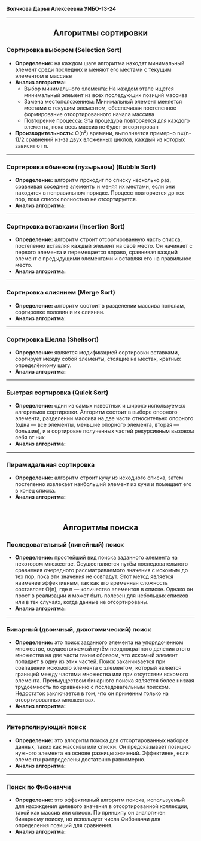 __**Волчкова Дарья Алексеевна  УИБО-13-24**__
__________________________________________________________

## **<p align="center">Алгоритмы сортировки</p>**

### **Сортировка выбором (Selection Sort)**
* **Определение:** на каждом шаге алгоритма находят минимальный элемент среди последних и меняют его местами с текущим элементом в массиве
* **Анализ алгоритма:**
    * Выбор минимального элемента: На каждом этапе ищется минимальный элемент из всех последующих позиций массива
    * Замена местоположением: Минимальный элемент меняется местами с текущим элементом, обеспечивая постепенное формирование отсортированного начала массива
    * Повторение процесса: Эта процедура повторяется для каждого элемента, пока весь массив не будет отсортирован
* **Производительность:** O(n²) времени, выполняется примерно n×(n-1)/2 сравнений из-за двух вложенных циклов, каждый из которых зависит от n.
__________________________________________________________
### **Сортировка обменом (пузырьком) (Bubble Sort)**
* **Определение:** алгоритм проходит по списку несколько раз, сравнивая соседние элементы и меняя их местами, если они находятся в неправильном порядке. Процесс повторяется до тех пор, пока список полностью не отсортируется.
* **Анализ алгоритма:**

__________________________________________________________
### **Сортировка вставками (Insertion Sort)**
* **Определение:** алгоритм строит отсортированную часть списка, постепенно вставляя каждый элемент на своё место. Он начинает с первого элемента и перемещается вправо, сравнивая каждый элемент с предыдущими элементами и вставляя его на правильное место.
* **Анализ алгоритма:**

__________________________________________________________
### **Сортировка слиянием (Merge Sort)**
* **Определение:** алгоритм состоит в разделении массива пополам, сортировке половин и их слиянии.
* **Анализ алгоритма:**

__________________________________________________________
### **Сортировка Шелла (Shellsort)**
* **Определение:** является модификацией сортировки вставками, сортирует между собой элементы, стоящие на местах, кратных определённому шагу.
* **Анализ алгоритма:**

__________________________________________________________
### **Быстрая сортировка (Quick Sort)**
* **Определение:** один из самых известных и широко используемых алгоритмов сортировки. Алгоритм состоит в выборе опорного элемента, разделении массива на две части относительно опорного (одна — все элементы, меньшие опорного элемента, вторая — большие), и в сортировке полученных частей рекурсивным вызовом себя от них
* **Анализ алгоритма:**

__________________________________________________________
### **Пирамидальная сортировка**
* **Определение:** алгоритм строит кучу из исходного списка, затем постепенно извлекает наибольший элемент из кучи и помещает его в конец списка.
* **Анализ алгоритма:**

&nbsp;
## **<p align="center">Алгоритмы поиска</p>**


### **Последовательный (линейный) поиск**
* **Определение:** простейший вид поиска заданного элемента на некотором множестве. Осуществляется путём последовательного сравнения очередного рассматриваемого значения с искомым до тех пор, пока эти значения не совпадут. Этот метод является наименее эффективным, так как его временная сложность составляет O(n), где n — количество элементов в списке. Однако он прост в реализации и может быть полезен для небольших списков или в тех случаях, когда данные не отсортированы.
* **Анализ алгоритма:**

__________________________________________________________
### **Бинарный (двоичный, дихотомический) поиск**
* **Определение:** это поиск заданного элемента на упорядоченном множестве, осуществляемый путём неоднократного деления этого множества на две части таким образом, что искомый элемент попадает в одну из этих частей. Поиск заканчивается при совпадении искомого элемента с элементом, который является границей между частями множества или при отсутствии искомого элемента. Преимуществом бинарного поиска является более низкая трудоёмкость по сравнению с последовательным поиском. Недостаток заключается в том, что он применим только на отсортированных множествах.
* **Анализ алгоритма:**

__________________________________________________________
### **Интерполирующий поиск**
* **Определение:** это алгоритм поиска для отсортированных наборов данных, таких как массивы или списки. Он предсказывает позицию нужного элемента на основе разницы значений. Эффективен, если элементы распределены достаточно равномерно.
* **Анализ алгоритма:**

__________________________________________________________
### **Поиск по Фибоначчи**
* **Определение:** это эффективный алгоритм поиска, используемый для нахождения целевого значения в отсортированной коллекции, такой как массив или список. По принципу он аналогичен бинарному поиску, но использует числа Фибоначчи для определения позиций для сравнения.
* **Анализ алгоритма:**


